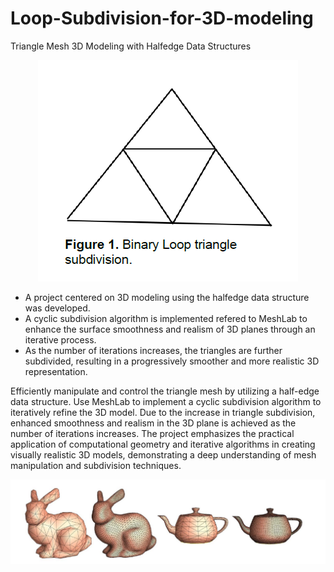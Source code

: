 # Loop-Subdivision-for-3D-modeling

Triangle Mesh 3D Modeling with Halfedge Data Structures

<p align="center">
  <img src="https://github.com/bryanliao24/Loop-Subdivision-for-3D-modeling/blob/main/img/1.PNG" alt="Example">
</p>
       
- A project centered on 3D modeling using the halfedge data structure was developed. 
- A cyclic subdivision algorithm is implemented refered to MeshLab to enhance the surface smoothness and realism of 3D planes through an iterative process.
- As the number of iterations increases, the triangles are further subdivided, resulting in a progressively smoother and more realistic 3D representation.



Efficiently manipulate and control the triangle mesh by utilizing a half-edge data structure.
Use MeshLab to implement a cyclic subdivision algorithm to iteratively refine the 3D model.
Due to the increase in triangle subdivision, enhanced smoothness and realism in the 3D plane is achieved as the number of iterations increases.
The project emphasizes the practical application of computational geometry and iterative algorithms in creating visually realistic 3D models, 
demonstrating a deep understanding of mesh manipulation and subdivision techniques.

<p align="center">
  <img src="https://github.com/bryanliao24/Loop-Subdivision-for-3D-modeling/blob/main/img/2.PNG" alt="Result">
</p>

